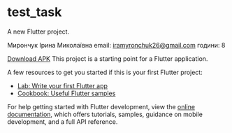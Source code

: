 # test_task

A new Flutter project.

Мирончук Ірина Миколаївна
email: iramyronchuk26@gmail.com
години: 8

[Download APK](https://github.com/iimironchuk/test_task/blob/main/app-release.apk)
This project is a starting point for a Flutter application.

A few resources to get you started if this is your first Flutter project:

- [Lab: Write your first Flutter app](https://docs.flutter.dev/get-started/codelab)
- [Cookbook: Useful Flutter samples](https://docs.flutter.dev/cookbook)

For help getting started with Flutter development, view the
[online documentation](https://docs.flutter.dev/), which offers tutorials,
samples, guidance on mobile development, and a full API reference.
